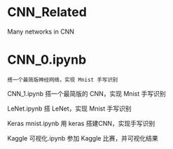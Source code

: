 # CNN_Related
Many networks in CNN


CNN_0.ipynb
===========
    搭一个最简版神经网络，实现 Mnist 手写识别
    
CNN_1.ipynb
    搭一个最简版的 CNN，实现 Mnist 手写识别
    
LeNet.ipynb
    搭 LeNet，实现 Mnist 手写识别
    
Keras mnist.ipynb
    用 keras 搭建CNN，实现手写识别

Kaggle 可视化.ipynb
    参加 Kaggle 比赛，并可视化结果
    
